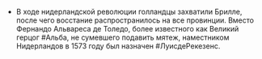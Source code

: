 * В ходе нидерландской революции голландцы захватили Брилле, после чего восстание распространилось на все провинции. Вместо Фернандо Альвареса де Толедо, более известного как Великий герцог #Альба, не сумевшего подавить мятеж, наместником Нидерландов в 1573 году был назначен #ЛуисдеРекезенс. 